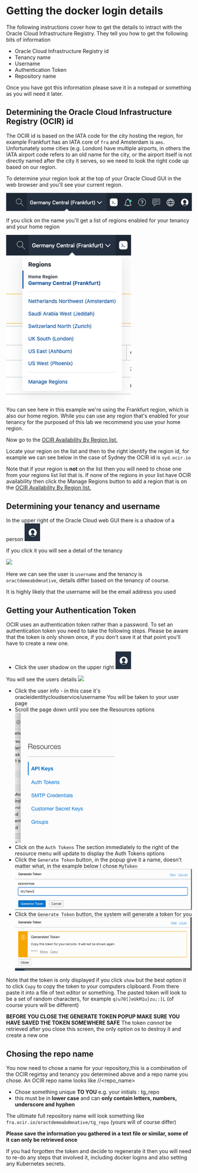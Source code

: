 # Getting the docker login details

The following instructions cover how to get the details to intract with the Oracle Cloud Infrastructure Registry. They tell you how to get the following bits of information

- Oracle Cloud Infrastructure Registry id
- Tenancy name
- Username
- Authentication Token
- Repository name

Once you have got this information please save it in a notepad or something as you will need it later.

## Determining the Oracle Cloud Infrastructure Registry (OCIR) id

The OCIR id is based on the IATA code for the city hosting the region, for example Frankfurt has an IATA core of `fra` and Amsterdam is `ams`. Unfortunately some cities (e.g. London) have multiple airports, in others the IATA airport code refers to an old name for the city, or the airport itself is not directly named after the city it serves, so we need to look the right code up based on our region.

To determine your region look at the top of your Oracle Cloud GUI in the web browser and you'll see your current region.

![](images/region-name.png)

If you click on the name you'll get a list of regions enabled for your tenancy and your home region

![](images/regions-list.png)

You can see here in this example we're using the Frankfurt region, which is also our home region. While you can use any region that's enabled for your tenancy for the purposed of this lab we recommend you use your home region.

Now go to the [OCIR Availability By Region list.](https://docs.cloud.oracle.com/en-us/iaas/Content/Registry/Concepts/registryprerequisites.htm#Availab)

Locate your region on the list and then to the right identify the region id, for example we can see below in the case of Sydney the OCIR id is `syd.ocir.io`

[](images/sydney-region-code.png)

Note that if your region is **not** on the list then you will need to chose one from your regions list list that is. If none of the regions in your list have OCIR availability then click the Manage Regions button to add a region that is on the [OCIR Availability By Region list.](https://docs.cloud.oracle.com/en-us/iaas/Content/Registry/Concepts/registryprerequisites.htm#Availab)

## Determining your tenancy and username

In the upper right of the Oracle Cloud web GUI there is a shadow of a person ![](images/user-icon.png) 

If you click it you will see a detail of the tenancy

![](images/user-details.png)

Here we can see the user is `username` and the tenancy is `oractdemeabdmnative`, details differ based on the tenancy of course.

It is highly likely that the username will be the email address you used

## Getting your Authentication Token

OCIR uses an authentication token rather than a password. To set an authentication token you need to take the following steps. Please be aware that the token is only shown once, if you don't save it at that point you'll have to create a new one.

- Click the user shadow on the upper right ![](images/user-icon.png)

You will see the users details
![](images/user-details.png)
- Click the user info - in this case it's oracleidentitycloudservice/username
You will be taken to your user page
- Scroll the page down until you  see the Resources options
![](images/resources-menu.png)
 - Click on the `Auth Tokens`
 The section immediately to the right of the resource menu will update to display the Auth Tokens options
 - Click the `Generate Token` button, in the popup give it a name, doesn't matter what, in the example below I chose `MyToken`
 ![](images/AuthMyToken.png)
 - Click the `Generate Token` button, the system will generate a token for you
  ![](images/GeneratedToken.png)
 
 Note that the token is only displayed if you click `show` but the best option it to click `Copy` to copy the token to your computers clipboard. From there paste it into a file of text editor or something. The pasted token will look to be a set of random characters, for example `q)u70[]eUkM1u}zu;:[L` (of course yours will be different)
 
 **BEFORE YOU CLOSE THE GENERATE TOKEN POPUP MAKE SURE YOU HAVE SAVED THE TOKEN SOMEWHERE SAFE** The token *cannot* be retrieved after you close this screen, the only option os to destroy it and create a new one

## Chosing the repo name 

You now need to chose a name for your repository,this is a combination of the OCIR regirtsy and tenancy you determined above and a repo name you chose. An OCIR repo name looks like <OCIR Id>/<tenancy>/<repo_name>

- Chose something unique **TO YOU** e.g. your initials : tg_repo 
- this must be in **lower case** and can **only contain letters, numbers, underscore and hyphen**

The ultimate full repository name will look something like `fra.ocir.io/oractdemeabdmnative/tg_repo` (yours will of course differ)

**Please save the information you gathered in a text file or similar, some of it can only be retrieved once**

If you had forgotten the token and decide to regenerate it then you will need to re-do any steps that involved it, including docker logins and also setting any Kubernetes secrets.